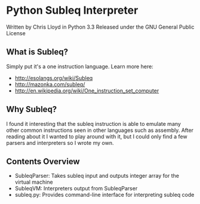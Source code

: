 Python Subleq Interpreter
==========================

Written by Chris Lloyd in Python 3.3
Released under the GNU General Public License

What is Subleq?
----------------
Simply put it's a one instruction language.
Learn more here:
- http://esolangs.org/wiki/Subleq
- http://mazonka.com/subleq/
- http://en.wikipedia.org/wiki/One_instruction_set_computer

Why Subleq?
--------------
I found it interesting that the subleq instruction is able to emulate many other common instructions seen in other languages such as assembly. After reading about it I wanted to play around with it, but I could only find a few parsers and interpreters so I wrote my own.

Contents Overview
-----------------
- SubleqParser: Takes subleq input and outputs integer array for the virtual machine
- SubleqVM: Interpreters output from SubleqParser 
- subleq.py: Provides command-line interface for interpreting subleq code